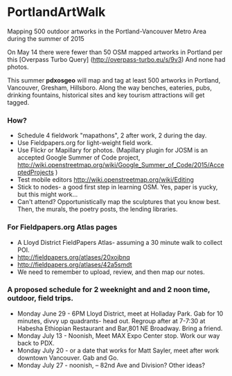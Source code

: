 # PortlandArtWalk
Mapping 500 outdoor artworks in the Portland-Vancouver Metro Area during the summer of 2015


On May 14 there were fewer than 50 OSM mapped artworks in Portland per this [Overpass Turbo Query] (http://overpass-turbo.eu/s/9v3) And none had photos.

This summer **pdxosgeo** will map and tag at least 500 artworks in Portland, Vancouver, Gresham, Hillsboro. Along the way benches, eateries, pubs, drinking fountains, historical sites and key tourism attractions will get tagged.   


### How? 
- Schedule 4 fieldwork "mapathons", 2 after work, 2 during the day.
- Use Fieldpapers.org for light-weight field work.
- Use Flickr or Mapillary for photos. (Mapillary plugin for JOSM is an accepted Google Summer of Code project, http://wiki.openstreetmap.org/wiki/Google_Summer_of_Code/2015/AcceptedProjects )
- Test mobile editors http://wiki.openstreetmap.org/wiki/Editing
- Stick to nodes- a good first step in learning OSM. Yes, paper is yucky, but this might work...
- Can't attend?  Opportunistically map the sculptures that you know best. Then, the murals, the poetry posts, the lending libraries.

### For Fieldpapers.org Atlas pages
- A Lloyd District FieldPapers Atlas- assuming a 30 minute walk to collect POI. 
- http://fieldpapers.org/atlases/20xojbnq
- http://fieldpapers.org/atlases/42a5smdt
- We need to remember to upload, review, and then map our notes.  

### A proposed schedule for 2 weeknight and and 2 noon time, outdoor, field trips.

- Monday June 29 - 6PM Lloyd District, meet at Holladay Park. Gab for 10 minutes, divvy up quadrants- head out. Regroup after at 7-7:30 at Habesha Ethiopian Restaurant and Bar,801 NE Broadway.  Bring a friend.
- Monday July 13 - Noonish, Meet MAX Expo Center stop. Work our way back to PDX.
- Monday July 20 - or a date that works for Matt Sayler, meet after work downtown Vancouver. Gab and Go.
- Monday July 27 - noonish, – 82nd Ave and Division?  Other ideas?
